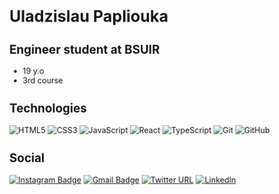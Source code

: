 # Uladzislau Papliouka
## Engineer student at BSUIR
- 19 y.o
- 3rd course
## Technologies
![HTML5](https://img.shields.io/badge/-HTML5-E34F26?style=flat-square&logo=html5&logoColor=white)
![CSS3](https://img.shields.io/badge/-CSS3-1572B6?style=flat-square&logo=css3)
![JavaScript](https://img.shields.io/badge/-JavaScript-black?style=flat-square&logo=javascript)
![React](https://img.shields.io/badge/-React-black?style=flat-square&logo=react)
![TypeScript](https://img.shields.io/badge/-TypeScript-007ACC?style=flat-square&logo=typescript)
![Git](https://img.shields.io/badge/-Git-black?style=flat-square&logo=git)
![GitHub](https://img.shields.io/badge/-GitHub-181717?style=flat-square&logo=github)
## Social

[![Instagram Badge](https://img.shields.io/badge/-etozhewil-purple?style=flat-square&logo=instagram&logoColor=white&link=https://instagram.com/uladzislau_papliouka/)](https://instagram.com/etozhewil)
[![Gmail Badge](https://img.shields.io/badge/-uladzislau.papliouka@gmail.com-c14438?style=flat-square&logo=Gmail&logoColor=white&link=mailto:uladzislau.papliouka@gmail.com)](mailto:uladzislau.papliouka@gmail.com)
[![Twitter URL](https://img.shields.io/twitter/url?label=wil_0_liw&logo=twitter&logoColor=sky&style=flat-square&url=https%3A%2F%2Ftwitter.com%2Fwil_0_liw)](https://twitter.com/wil_0_liw)
[![LinkedIn](https://img.shields.io/badge/LinkedIn-blue)](https://www.linkedin.com/in/uladzislaupapliouka/)
